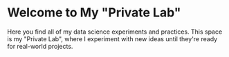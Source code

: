 # Welcome to My "Private Lab"

Here you find all of my data science experiments and practices. This space is my "Private Lab", where I experiment with new ideas until they're ready for real-world projects.  
